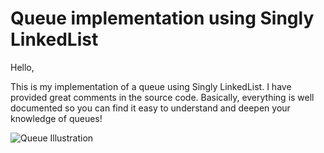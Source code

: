 # Queue implementation using Singly LinkedList
Hello,

This is my implementation of a queue using Singly LinkedList. I have provided great comments in the source code. Basically, everything is well documented so you can find it easy to understand and deepen your knowledge of queues!

![Queue Illustration](https://user-images.githubusercontent.com/84100829/136675707-5afa781b-ae63-438b-a583-e08f16fcb142.png)
